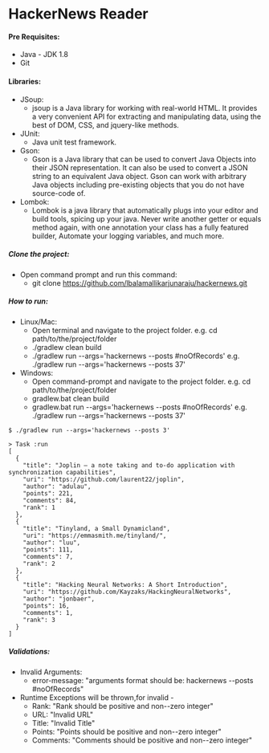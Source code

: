 # HackerNews Reader

#### Pre Requisites:
* Java - JDK 1.8
* Git

#### Libraries:
* JSoup:
    * jsoup is a Java library for working with real-world HTML. It provides a very convenient API for extracting and manipulating data, using the best of DOM, CSS, and jquery-like methods.
* JUnit:
    * Java unit test framework.
* Gson:
    * Gson is a Java library that can be used to convert Java Objects into their JSON representation. It can also be used to convert a JSON string to an equivalent Java object. Gson can work with arbitrary Java objects including pre-existing objects that you do not have source-code of.
* Lombok:
    * Lombok is a java library that automatically plugs into your editor and build tools, spicing up your java.
      Never write another getter or equals method again, with one annotation your class has a fully featured builder, Automate your logging variables, and much more.

##### Clone the project:
* Open command prompt and run this command:
    * git clone https://github.com/lbalamallikarjunaraju/hackernews.git

##### How to run:
* Linux/Mac: 
    * Open terminal and navigate to the project folder. e.g. cd path/to/the/project/folder
    * ./gradlew clean build
    * ./gradlew run --args='hackernews --posts #noOfRecords' e.g. ./gradlew run --args='hackernews --posts 37'
* Windows:
    * Open command-prompt and navigate to the project folder. e.g. cd path/to/the/project/folder
    * gradlew.bat clean build
    * gradlew.bat run --args='hackernews --posts #noOfRecords' e.g. ./gradlew run --args='hackernews --posts 37'
```$json
$ ./gradlew run --args='hackernews --posts 3'

> Task :run
[
  {
    "title": "Joplin – a note taking and to-do application with synchronization capabilities",
    "uri": "https://github.com/laurent22/joplin",
    "author": "adulau",
    "points": 221,
    "comments": 84,
    "rank": 1
  },
  {
    "title": "Tinyland, a Small Dynamicland",
    "uri": "https://emmasmith.me/tinyland/",
    "author": "luu",
    "points": 111,
    "comments": 7,
    "rank": 2
  },
  {
    "title": "Hacking Neural Networks: A Short Introduction",
    "uri": "https://github.com/Kayzaks/HackingNeuralNetworks",
    "author": "jonbaer",
    "points": 16,
    "comments": 1,
    "rank": 3
  }
]

```
##### Validations:
* Invalid Arguments:
    * error-message: "arguments format should be: hackernews --posts #noOfRecords"
* Runtime Exceptions will be thrown,for invalid - 
    * Rank: "Rank should be positive and non--zero integer"
    * URL: "Invalid URL"
    * Title: "Invalid Title"
    * Points: "Points should be positive and non--zero integer"
    * Comments: "Comments should be positive and non--zero integer"